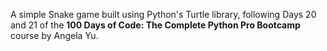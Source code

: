 A simple Snake game built using Python's Turtle library, following Days 20 and 21 of the **100 Days of Code: The Complete Python Pro Bootcamp** course by Angela Yu.  

